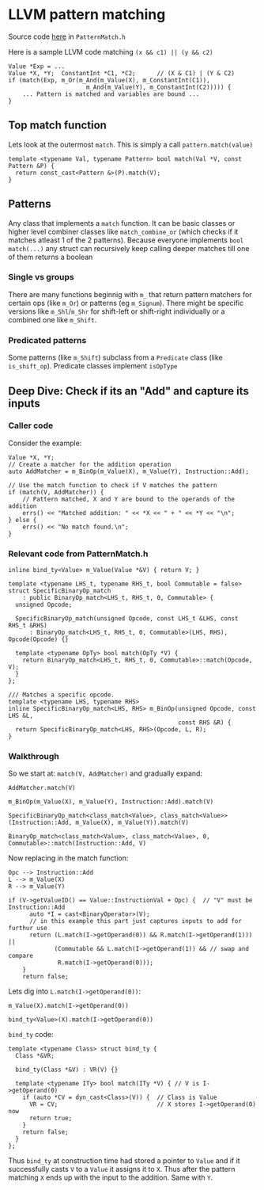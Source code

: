 # LLVM pattern matching
Source code [here](https://llvm.org/doxygen/PatternMatch_8h_source.html) in `PatternMatch.h`

Here is a sample LLVM code matching  `(x && c1) || (y && c2)`

```
Value *Exp = ...
Value *X, *Y;  ConstantInt *C1, *C2;      // (X & C1) | (Y & C2)
if (match(Exp, m_Or(m_And(m_Value(X), m_ConstantInt(C1)),
                      m_And(m_Value(Y), m_ConstantInt(C2))))) {
    ... Pattern is matched and variables are bound ...
}
```


## Top match function
Lets look at the outermost `match`. This is simply a call `pattern.match(value)`
```
template <typename Val, typename Pattern> bool match(Val *V, const Pattern &P) {
  return const_cast<Pattern &>(P).match(V);
}
```

## Patterns
Any class that implements a `match` function. It can be basic classes or higher level combiner classes like `match_combine_or` (which checks if it matches atleast 1 of the 2 patterns). Because everyone implements `bool match(...)` any struct can recursively keep calling deeper matches till one of them returns a boolean

### Single vs groups
There are many functions beginnig with `m_` that return pattern matchers for certain ops (like `m_Or`) or patterns (eg `m_Signum`). There might be specific versions like `m_Shl`/`m_Shr` for shift-left or shift-right individually or a combined one like `m_Shift`.

### Predicated patterns
Some patterns (like `m_Shift`) subclass from a `Predicate` class (like `is_shift_op`). Predicate classes implement `isOpType`



## Deep Dive: Check if its an "Add" and capture its inputs


### Caller code
Consider the example:
```
Value *X, *Y;
// Create a matcher for the addition operation
auto AddMatcher = m_BinOp(m_Value(X), m_Value(Y), Instruction::Add);

// Use the match function to check if V matches the pattern
if (match(V, AddMatcher)) {
    // Pattern matched, X and Y are bound to the operands of the addition
    errs() << "Matched addition: " << *X << " + " << *Y << "\n";
} else {
    errs() << "No match found.\n";
}
```

### Relevant code from PatternMatch.h
```
inline bind_ty<Value> m_Value(Value *&V) { return V; }

template <typename LHS_t, typename RHS_t, bool Commutable = false>
struct SpecificBinaryOp_match
    : public BinaryOp_match<LHS_t, RHS_t, 0, Commutable> {
  unsigned Opcode;
 
  SpecificBinaryOp_match(unsigned Opcode, const LHS_t &LHS, const RHS_t &RHS)
      : BinaryOp_match<LHS_t, RHS_t, 0, Commutable>(LHS, RHS), Opcode(Opcode) {}
 
  template <typename OpTy> bool match(OpTy *V) {
    return BinaryOp_match<LHS_t, RHS_t, 0, Commutable>::match(Opcode, V);
  }
};
 
/// Matches a specific opcode.
template <typename LHS, typename RHS>
inline SpecificBinaryOp_match<LHS, RHS> m_BinOp(unsigned Opcode, const LHS &L,
                                                const RHS &R) {
  return SpecificBinaryOp_match<LHS, RHS>(Opcode, L, R);
}
```

### Walkthrough
So we start at: `match(V, AddMatcher)` and gradually expand:

`AddMatcher.match(V)`

`m_BinOp(m_Value(X), m_Value(Y), Instruction::Add).match(V)`


`SpecificBinaryOp_match<class_match<Value>, class_match<Value>>(Instruction::Add, m_Value(X), m_Value(Y)).match(V)`

`BinaryOp_match<class_match<Value>, class_match<Value>, 0, Commutable>::match(Instruction::Add, V)`

Now replacing in the match function:
```
Opc --> Instruction::Add
L --> m_Value(X)
R --> m_Value(Y)

if (V->getValueID() == Value::InstructionVal + Opc) {  // "V" must be Instruction::Add
      auto *I = cast<BinaryOperator>(V);
      // in this example this part just captures inputs to add for furthur use
      return (L.match(I->getOperand(0)) && R.match(I->getOperand(1))) ||
             (Commutable && L.match(I->getOperand(1)) && // swap and compare
              R.match(I->getOperand(0)));
    }
    return false;
```

Lets dig into `L.match(I->getOperand(0))`:

`m_Value(X).match(I->getOperand(0))`

`bind_ty<Value>(X).match(I->getOperand(0))`


`bind_ty` code:

```
template <typename Class> struct bind_ty {
  Class *&VR;
 
  bind_ty(Class *&V) : VR(V) {}
 
  template <typename ITy> bool match(ITy *V) { // V is I->getOperand(0)
    if (auto *CV = dyn_cast<Class>(V)) {  // Class is Value
      VR = CV;                            // X stores I->getOperand(0) now
      return true;
    }
    return false;
  }
};
```

Thus `bind_ty` at construction time had stored a pointer to `Value` and if it successfully casts `V` to a `Value` it assigns it to `X`. Thus after the pattern matching `X` ends up with the input to the addition. Same with `Y`.


